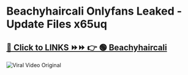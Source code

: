 
 # Beachyhaircali Onlyfans Leaked - Update Files x65uq

## <h2><a href="https://clipsfans.com/Beachyhaircali&ref=git">🔗 Click to LINKS ⏩⏩ 👉 🟢 Beachyhaircali </a></h2>

<a href="https://clipsfans.com/Beachyhaircali&ref=git" rel="nofollow" data-target="animated-image.originalLink"><img src="https://i.ibb.co.com/xMMVF88/686577567.gif" alt="Viral Video Original" style="max-width: 100%; display: inline-block;" data-target="animated-image.originalImage"></a>

